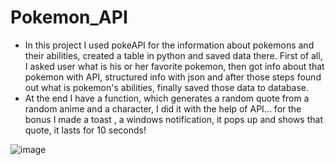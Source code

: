 # Pokemon_API
* In this project I used pokeAPI for the information about pokemons and their abilities, created a table in python and saved data there.
First of all, I asked user what is his or her favorite pokemon, then got info about that pokemon with API, structured info with json and after those steps
found out what is pokemon's abilities, finally saved those data to database.
* At the end I have a function, which generates a random quote from a random anime and a character, I did it with the help of API... for the bonus I made a toast
, a windows notification, it pops up and shows that quote, it lasts for 10 seconds!


![image](https://github.com/Vaniko1/Pokemon_API/assets/115501603/aa4b9b37-afe1-4471-8e69-1ed12162336e)

